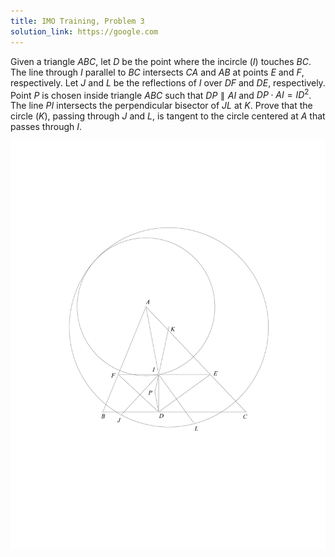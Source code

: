 ```yaml
---
title: IMO Training, Problem 3
solution_link: https://google.com
---
```


Given a triangle $ABC$, let $D$ be the point where the incircle $(I)$ touches $BC$. The line through $I$ parallel to $BC$ intersects $CA$ and $AB$ at points $E$ and $F$, respectively. Let $J$ and $L$ be the reflections of $I$ over $DF$ and $DE$, respectively. Point $P$ is chosen inside triangle $ABC$ such that $DP \parallel AI$ and $DP \cdot AI = ID^2$. The line $PI$ intersects the perpendicular bisector of $JL$ at $K$. Prove that the circle $(K)$, passing through $J$ and $L$, is tangent to the circle centered at $A$ that passes through $I$.

![Figure 3](/assets/problem-images/Figure8898b.png)
